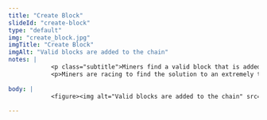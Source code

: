 ```yaml
--- 
title: "Create Block"
slideId: "create-block"
type: "default"
img: "create_block.jpg"
imgTitle: "Create Block"
imgAlt: "Valid blocks are added to the chain"
notes: | 
            <p class="subtitle">Miners find a valid block that is added to the chain.</p>
            <p>Miners are racing to find the solution to an extremely tough equation, and the winner will write the next block, receiving compensation in the form of cryptocurrency. </p>
        
body: | 
            <figure><img alt="Valid blocks are added to the chain" src="images/create_block.jpg" title="Create Block"></figure>
        
---
```

